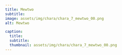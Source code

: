 ```yaml
---
title: Mewtwo
subtitle: 
image: assets/img/chara/chara_7_mewtwo_00.png
alt: Mewtwo

caption:
  title:
  subtitle: 
  thumbnail: assets/img/chara/chara_7_mewtwo_00.png
---
```

